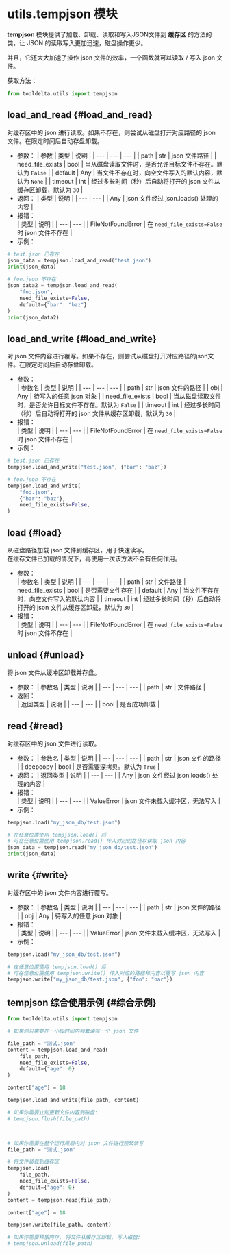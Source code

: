 # utils.tempjson 模块

**tempjson** 模块提供了加载、卸载、读取和写入JSON文件到 **缓存区** 的方法的类，让 JSON 的读取写入更加迅速，磁盘操作更少。

并且，它还大大加速了操作 json 文件的效率，一个函数就可以读取 / 写入 json 文件。

获取方法：
```python
from tooldelta.utils import tempjson
```

## load_and_read {#load_and_read}
对缓存区中的 json 进行读取。如果不存在，则尝试从磁盘打开对应路径的 json 文件。在限定时间后自动存盘卸载。
- 参数：
    | 参数 | 类型 | 说明 |
    | --- | --- | --- |
    | path | str | json 文件路径 |
    | need_file_exists | bool | 当从磁盘读取文件时，是否允许目标文件不存在。默认为 `False` |
    | default | Any | 当文件不存在时，向空文件写入的默认内容，默认为 `None` |
    | timeout | int | 经过多长时间（秒）后自动将打开的 json 文件从缓存区卸载，默认为 `30` |
- 返回：
    | 类型 | 说明 |
    | --- | --- |
    | Any | json 文件经过 json.loads() 处理的内容 |
- 报错：  
    | 类型 | 说明 |
    | --- | --- |
    | FileNotFoundError | 在 `need_file_exists=False` 时 json 文件不存在 |
- 示例：
```python
# test.json 已存在
json_data = tempjson.load_and_read("test.json")
print(json_data)

# foo.json 不存在
json_data2 = tempjson.load_and_read(
    "foo.json",
    need_file_exists=False,
    default={"bar": "baz"}
)
print(json_data2)
```

## load_and_write {#load_and_write}
对 json 文件内容进行覆写。如果不存在，则尝试从磁盘打开对应路径的json文件。在限定时间后自动存盘卸载。  
- 参数：  
    | 参数名 | 类型 | 说明 |
    | --- | --- | --- |
    | path | str | json 文件的路径 |
    | obj | Any | 待写入的任意 json 对象 |
    | need_file_exists | bool | 当从磁盘读取文件时，是否允许目标文件不存在。默认为 `False` |
    | timeout | int | 经过多长时间（秒）后自动将打开的 json 文件从缓存区卸载，默认为 `30` |
- 报错：  
    | 类型 | 说明 |
    | --- | --- |
    | FileNotFoundError | 在 `need_file_exists=False` 时 json 文件不存在 |
- 示例：
```python
# test.json 已存在
tempjson.load_and_write("test.json", {"bar": "baz"})

# foo.json 不存在
tempjson.load_and_write(
    "foo.json",
    {"bar": "baz"},
    need_file_exists=False,
)
```


## load {#load}
从磁盘路径加载 json 文件到缓存区，用于快速读写。  
在缓存文件已加载的情况下，再使用一次该方法不会有任何作用。  
- 参数：   
    | 参数名 | 类型 | 说明 |
    | --- | --- | --- |
    | path | str | 文件路径
    | need_file_exists | bool | 是否需要文件存在 |
    | default | Any | 当文件不存在时，向空文件写入的默认内容 |
    | timeout | int | 经过多长时间（秒）后自动将打开的 json 文件从缓存区卸载，默认为 `30` |
- 报错：  
    | 类型 | 说明 |
    | --- | --- |
    | FileNotFoundError | 在 `need_file_exists=False` 时 json 文件不存在 |


## unload {#unload}
将 json 文件从缓冲区卸载并存盘。
- 参数：
    | 参数名 | 类型 | 说明 |
    | --- | --- | --- |
    | path | str | 文件路径 |
- 返回：  
    | 返回类型 | 说明 |
    | --- | --- |
    | bool | 是否成功卸载 |


## read {#read}
对缓存区中的 json 文件进行读取。
- 参数：
    | 参数名 | 类型 | 说明 |
    | --- | --- | --- |
    | path | str | json 文件的路径 |
    | deepcopy | bool | 是否需要深拷贝。默认为 `True` |
- 返回：
    | 返回类型 | 说明 |
    | --- | --- |
    | Any | json 文件经过 json.loads() 处理的内容 |
- 报错：  
    | 类型 | 说明 |
    | --- | --- |
    | ValueError | json 文件未载入缓冲区，无法写入 |
- 示例：
```python
tempjson.load("my_json_db/test.json")

# 在任意位置使用 tempjson.load() 后
# 可在任意位置使用 tempjson.read() 传入对应的路径以读取 json 内容
json_data = tempjson.read("my_json_db/test.json")
print(json_data)
```


## write {#write}
对缓存区中的 json 文件内容进行覆写。
- 参数：
    | 参数名 | 类型 | 说明 |
    | --- | --- | --- |
    | path | str | json 文件的路径 |
    | obj | Any | 待写入的任意 json 对象 |
- 报错：  
    | 类型 | 说明 |
    | --- | --- |
    | ValueError | json 文件未载入缓冲区，无法写入 |
- 示例：
```python
tempjson.load("my_json_db/test.json")

# 在任意位置使用 tempjson.load() 后
# 可在任意位置使用 tempjson.write() 传入对应的路径和内容以覆写 json 内容
tempjson.write("my_json_db/test.json", {"foo": "bar"})
```


## tempjson 综合使用示例 {#综合示例}
```python
from tooldelta.utils import tempjson

# 如果你只需要在一小段时间内频繁读写一个 json 文件

file_path = "测试.json"
content = tempjson.load_and_read(
    file_path,
    need_file_exists=False,
    default={"age": 0}
)

content["age"] = 18

tempjson.load_and_write(file_path, content)

# 如果你需要立刻更新文件内容到磁盘:
# tempjson.flush(file_path)



# 如果你需要在整个运行周期内对 json 文件进行频繁读写
file_path = "测试.json"

# 将文件装载到缓存区
tempjson.load(
    file_path,
    need_file_exists=False,
    default={"age": 0}
)
content = tempjson.read(file_path)

content["age"] = 18

tempjson.write(file_path, content)

# 如果你需要释放内存, 将文件从缓存区卸载, 写入磁盘:
# tempjson.unload(file_path)

```